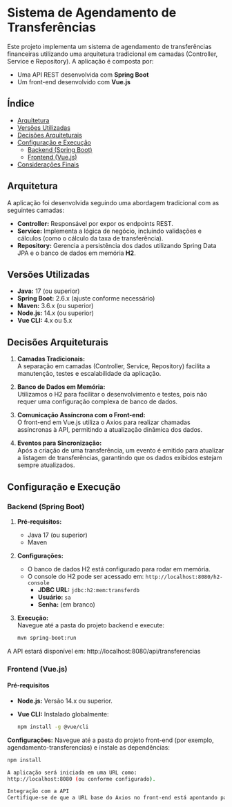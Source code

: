 # Sistema de Agendamento de Transferências

Este projeto implementa um sistema de agendamento de transferências financeiras utilizando uma arquitetura tradicional em camadas (Controller, Service e Repository). A aplicação é composta por:

- Uma API REST desenvolvida com **Spring Boot**
- Um front-end desenvolvido com **Vue.js**

## Índice

- [Arquitetura](#arquitetura)
- [Versões Utilizadas](#versões-utilizadas)
- [Decisões Arquiteturais](#decisões-arquiteturais)
- [Configuração e Execução](#configuração-e-execução)
  - [Backend (Spring Boot)](#backend-spring-boot)
  - [Frontend (Vue.js)](#frontend-vuejs)
- [Considerações Finais](#considerações-finais)

## Arquitetura

A aplicação foi desenvolvida seguindo uma abordagem tradicional com as seguintes camadas:

- **Controller:** Responsável por expor os endpoints REST.
- **Service:** Implementa a lógica de negócio, incluindo validações e cálculos (como o cálculo da taxa de transferência).
- **Repository:** Gerencia a persistência dos dados utilizando Spring Data JPA e o banco de dados em memória **H2**.

## Versões Utilizadas

- **Java:** 17 (ou superior)
- **Spring Boot:** 2.6.x (ajuste conforme necessário)
- **Maven:** 3.6.x (ou superior)
- **Node.js:** 14.x (ou superior)
- **Vue CLI:** 4.x ou 5.x

## Decisões Arquiteturais

1. **Camadas Tradicionais:**  
   A separação em camadas (Controller, Service, Repository) facilita a manutenção, testes e escalabilidade da aplicação.

2. **Banco de Dados em Memória:**  
   Utilizamos o H2 para facilitar o desenvolvimento e testes, pois não requer uma configuração complexa de banco de dados.

3. **Comunicação Assíncrona com o Front-end:**  
   O front-end em Vue.js utiliza o Axios para realizar chamadas assíncronas à API, permitindo a atualização dinâmica dos dados.

4. **Eventos para Sincronização:**  
   Após a criação de uma transferência, um evento é emitido para atualizar a listagem de transferências, garantindo que os dados exibidos estejam sempre atualizados.

## Configuração e Execução

### Backend (Spring Boot)

1. **Pré-requisitos:**  
   - Java 17 (ou superior)
   - Maven

2. **Configurações:**  
   - O banco de dados H2 está configurado para rodar em memória.
   - O console do H2 pode ser acessado em: `http://localhost:8080/h2-console`
     - **JDBC URL:** `jdbc:h2:mem:transferdb`
     - **Usuário:** `sa`
     - **Senha:** (em branco)

3. **Execução:**  
   Navegue até a pasta do projeto backend e execute:

   ```bash
   mvn spring-boot:run

A API estará disponível em:
http://localhost:8080/api/transferencias

### Frontend (Vue.js)

#### Pré-requisitos

- **Node.js:** Versão 14.x ou superior.
- **Vue CLI:** Instalado globalmente:

  ```bash
  npm install -g @vue/cli

**Configurações:**
Navegue até a pasta do projeto front-end (por exemplo, agendamento-transferencias) e instale as dependências:

```bash
npm install

A aplicação será iniciada em uma URL como:
http://localhost:8080 (ou conforme configurado).

Integração com a API
Certifique-se de que a URL base do Axios no front-end está apontando para a porta correta onde a API está rodando.